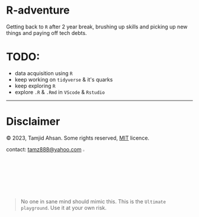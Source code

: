 # R-adventure 
Getting back to `R` after 2 year break, brushing up skills and picking up new things and paying off tech debts.

# TODO:
- data acquisition using `R`
- keep working on `tidyverse` & it's quarks
- keep exploring `R`
- explore `.R` & `.Rmd` in `VScode` & `Rstudio`

___
# Disclaimer 
© 2023, Tamjid Ahsan. Some rights reserved, [MIT](https://opensource.org/license/mit/) licence.

contact: <a href="mailto:tamz888@yahoo.com">tamz888@yahoo.com</a> [<img src="https://raw.githubusercontent.com/tamjid-ahsan/ml-endpoint-docker-gunicorn-flask/main/data/TAlogo1.png" alt="TA" height="3%" width="3%">](http://linkedin.com/in/tamjidahsan/)

> No one in sane mind should mimic this. This is the `Ultimate playground`. Use it at your own risk. 

